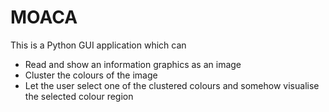 # MOACA

This is a Python GUI application which can

* Read and show an information graphics as an image
* Cluster the colours of the image
* Let the user select one of the clustered colours and somehow
  visualise the selected colour region

